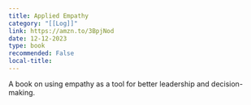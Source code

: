 ```yaml
---
title: Applied Empathy
category: "[[Log]]"
link: https://amzn.to/3BpjNod
date: 12-12-2023
type: book
recommended: False
local-title: 
---
```

A book on using empathy as a tool for better leadership and decision-making.